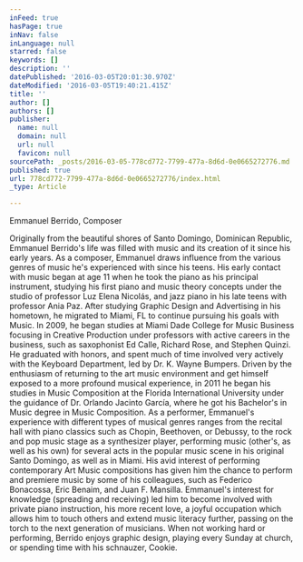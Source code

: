 ```yaml
---
inFeed: true
hasPage: true
inNav: false
inLanguage: null
starred: false
keywords: []
description: ''
datePublished: '2016-03-05T20:01:30.970Z'
dateModified: '2016-03-05T19:40:21.415Z'
title: ''
author: []
authors: []
publisher:
  name: null
  domain: null
  url: null
  favicon: null
sourcePath: _posts/2016-03-05-778cd772-7799-477a-8d6d-0e0665272776.md
published: true
url: 778cd772-7799-477a-8d6d-0e0665272776/index.html
_type: Article

---
```

Emmanuel Berrido, Composer

Originally from the beautiful shores of Santo Domingo, Dominican
Republic, Emmanuel Berrido's life was filled with music and its
creation of it since his early years.
As a composer, Emmanuel draws influence from the various
genres of music he's experienced with since his teens. His early
contact with music began at age 11 when he took the piano as
his principal instrument, studying his first piano and music theory
concepts under the studio of professor Luz Elena Nicolás, and
jazz piano in his late teens with professor Ania Paz. After studying
Graphic Design and Advertising in his hometown, he migrated to
Miami, FL to continue pursuing his goals with Music.
In 2009, he began studies at Miami Dade College for Music Business focusing in Creative Production
under professors with active careers in the business, such as saxophonist Ed Calle, Richard Rose, and
Stephen Quinzi. He graduated with honors, and spent much of time involved very actively with the
Keyboard Department, led by Dr. K. Wayne Bumpers. Driven by the enthusiasm of returning to the art
music environment and get himself exposed to a more profound musical experience, in 2011 he began his
studies in Music Composition at the Florida International University under the guidance of Dr. Orlando
Jacinto García, where he got his Bachelor's in Music degree in Music Composition.
As a performer, Emmanuel's experience with different types of musical genres ranges from the recital hall
with piano classics such as Chopin, Beethoven, or Debussy, to the rock and pop music stage as a
synthesizer player, performing music (other's, as well as his own) for several acts in the popular music
scene in his original Santo Domingo, as well as in Miami. His avid interest of performing contemporary Art
Music compositions has given him the chance to perform and premiere music by some of his colleagues,
such as Federico Bonacossa, Eric Benaim, and Juan F. Mansilla.
Emmanuel's interest for knowledge (spreading and receiving) led him to become involved with private
piano instruction, his more recent love, a joyful occupation which allows him to touch others and extend
music literacy further, passing on the torch to the next generation of musicians.
When not working hard or performing, Berrido enjoys graphic design, playing every Sunday at church, or
spending time with his schnauzer, Cookie.